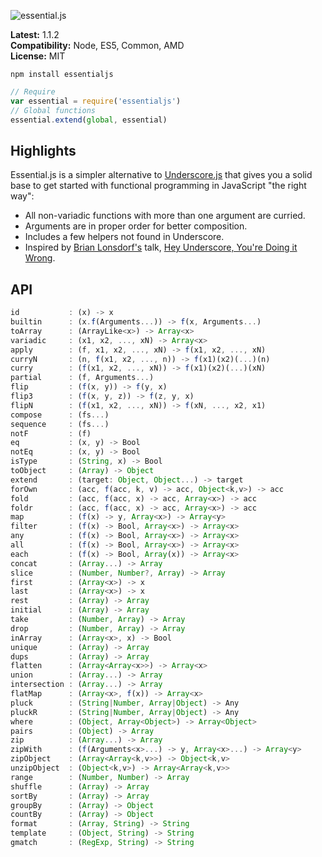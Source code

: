 ![essential.js](http://i.imgur.com/CalNHKK.png)

**Latest:** 1.1.2  
**Compatibility:** Node, ES5, Common, AMD  
**License:** MIT  

```
npm install essentialjs
```

```javascript
// Require
var essential = require('essentialjs')
// Global functions
essential.extend(global, essential)
```

## Highlights

Essential.js is a simpler alternative to [Underscore.js](http://underscorejs.org/) that gives you a solid base to get started with functional programming in JavaScript "the right way":

- All non-variadic functions with more than one argument are curried.
- Arguments are in proper order for better composition.
- Includes a few helpers not found in Underscore.
- Inspired by [Brian Lonsdorf's](https://github.com/DrBoolean) talk, [Hey Underscore, You're Doing it Wrong](https://www.youtube.com/watch?v=m3svKOdZijA).

## API

```javascript
id           : (x) -> x
builtin      : (x.f(Arguments...)) -> f(x, Arguments...)
toArray      : (ArrayLike<x>) -> Array<x>
variadic     : (x1, x2, ..., xN) -> Array<x>
apply        : (f, x1, x2, ..., xN) -> f(x1, x2, ..., xN)
curryN       : (n, f(x1, x2, ..., n)) -> f(x1)(x2)(...)(n)
curry        : (f(x1, x2, ..., xN)) -> f(x1)(x2)(...)(xN)
partial      : (f, Arguments...)
flip         : (f(x, y)) -> f(y, x)
flip3        : (f(x, y, z)) -> f(z, y, x)
flipN        : (f(x1, x2, ..., xN)) -> f(xN, ..., x2, x1)
compose      : (fs...)
sequence     : (fs...)
notF         : (f)
eq           : (x, y) -> Bool
notEq        : (x, y) -> Bool
isType       : (String, x) -> Bool
toObject     : (Array) -> Object
extend       : (target: Object, Object...) -> target
forOwn       : (acc, f(acc, k, v) -> acc, Object<k,v>) -> acc
fold         : (acc, f(acc, x) -> acc, Array<x>) -> acc
foldr        : (acc, f(acc, x) -> acc, Array<x>) -> acc
map          : (f(x) -> y, Array<x>) -> Array<y>
filter       : (f(x) -> Bool, Array<x>) -> Array<x>
any          : (f(x) -> Bool, Array<x>) -> Array<x>
all          : (f(x) -> Bool, Array<x>) -> Array<x>
each         : (f(x) -> Bool, Array(x)) -> Array<x>
concat       : (Array...) -> Array
slice        : (Number, Number?, Array) -> Array
first        : (Array<x>) -> x
last         : (Array<x>) -> x
rest         : (Array) -> Array
initial      : (Array) -> Array
take         : (Number, Array) -> Array
drop         : (Number, Array) -> Array
inArray      : (Array<x>, x) -> Bool
unique       : (Array) -> Array
dups         : (Array) -> Array
flatten      : (Array<Array<x>>) -> Array<x>
union        : (Array...) -> Array
intersection : (Array...) -> Array
flatMap      : (Array<x>, f(x)) -> Array<x>
pluck        : (String|Number, Array|Object) -> Any
pluckR       : (String|Number, Array|Object) -> Any
where        : (Object, Array<Object>) -> Array<Object>
pairs        : (Object) -> Array
zip          : (Array...) -> Array
zipWith      : (f(Arguments<x>...) -> y, Array<x>...) -> Array<y>
zipObject    : (Array<Array<k,v>>) -> Object<k,v>
unzipObject  : (Object<k,v>) -> Array<Array<k,v>>
range        : (Number, Number) -> Array
shuffle      : (Array) -> Array
sortBy       : (Array) -> Array
groupBy      : (Array) -> Object
countBy      : (Array) -> Object
format       : (Array, String) -> String
template     : (Object, String) -> String
gmatch       : (RegExp, String) -> String
```
